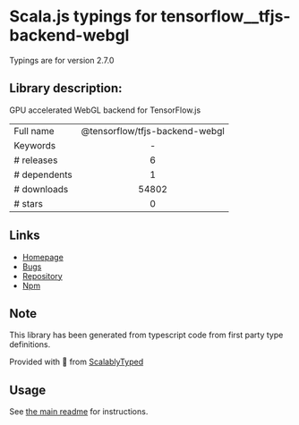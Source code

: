 
# Scala.js typings for tensorflow__tfjs-backend-webgl

Typings are for version 2.7.0

## Library description:
GPU accelerated WebGL backend for TensorFlow.js

|                    |                 |
| ------------------ | :-------------: |
| Full name          | @tensorflow/tfjs-backend-webgl |
| Keywords           | - |
| # releases         | 6 |
| # dependents       | 1 |
| # downloads        | 54802 |
| # stars            | 0 |

## Links
- [Homepage](https://github.com/tensorflow/tfjs#readme)
- [Bugs](https://github.com/tensorflow/tfjs/issues)
- [Repository](https://github.com/tensorflow/tfjs)
- [Npm](https://www.npmjs.com/package/%40tensorflow%2Ftfjs-backend-webgl)
    


## Note
This library has been generated from typescript code from first party type definitions.

Provided with :purple_heart: from [ScalablyTyped](https://github.com/oyvindberg/ScalablyTyped)

## Usage
See [the main readme](../../readme.md) for instructions.


